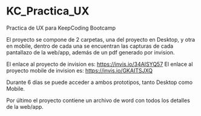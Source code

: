 # KC_Practica_UX
Practica de UX para KeepCoding Bootcamp

El proyecto se compone de 2 carpetas, una del proyecto en Desktop, y otra en mobile, dentro de cada una se encuentran las capturas de cada pantallazo de la web/app, además de un pdf generado por invision.

El enlace al proyecto de invision es: https://invis.io/34AISYQ57
El enlace al proyecto mobile de invision es: https://invis.io/GKAITSJXQ

Durante 6 días se puede acceder a ambos prototipos, tanto Desktop como Mobile.

Por último el proyecto contiene un archivo de word con todos los detalles de la web/app.
